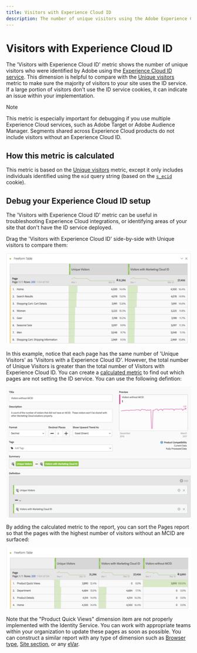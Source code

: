 ```yaml
---
title: Visitors with Experience Cloud ID
description: The number of unique visitors using the Adobe Experience Cloud ID service.
---
```


# Visitors with Experience Cloud ID

The 'Visitors with Experience Cloud ID' metric shows the number of unique visitors who were identified by Adobe using the [Experience Cloud ID service](https://docs.adobe.com/content/help/en/id-service/using/home.html). This dimension is helpful to compare with the [Unique visitors](unique-visitors.md) metric to make sure the majority of visitors to your site uses the ID service. If a large portion of visitors don't use the ID service cookies, it can indicate an issue within your implementation.

>[!NOTE]
>
>This metric is especially important for debugging if you use multiple Experience Cloud services, such as Adobe Target or Adobe Audience Manager. Segments shared across Experience Cloud products do not include visitors without an Experience Cloud ID.

## How this metric is calculated

This metric is based on the [Unique visitors](unique-visitors.md) metric, except it only includes individuals identified using the `mid` query string (based on the [`s_ecid`](https://docs.adobe.com/content/help/en/core-services/interface/ec-cookies/cookies-analytics.html) cookie).

## Debug your Experience Cloud ID setup

The 'Visitors with Experience Cloud ID' metric can be useful in troubleshooting Experience Cloud integrations, or identifying areas of your site that don't have the ID service deployed.

Drag the 'Visitors with Experience Cloud ID' side-by-side with Unique visitors to compare them:

![Unique visitor comparison](assets/metric-mcvid1.png)

In this example, notice that each page has the same number of 'Unique Visitors' as 'Visitors with a Experience Cloud ID'. However, the total number of Unique Visitors is greater than the total number of Visitors with Experience Cloud ID. You can create a [calculated metric](../c-calcmetrics/cm-overview.md) to find out which pages are not setting the ID service. You can use the following defintion:

![Calculated metric definition](assets/metric-mcvid2.png)

By adding the calculated metric to the report, you can sort the Pages report so that the pages with the highest number of visitors without an MCID are surfaced:

![Pages without ID service](assets/metric-mcvid3.png)

Note that the "Product Quick Views" dimension item are not properly implemented with the Identity Service. You can work with appropriate teams within your organization to update these pages as soon as possible. You can construct a similar report with any type of dimension such as [Browser type](../dimensions/browser-type.md), [Site section](../dimensions/site-section.md), or any [eVar](../dimensions/evar.md).

